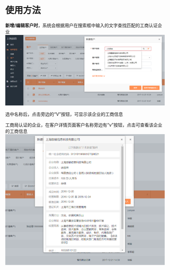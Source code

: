 # 使用方法

**新增/编辑客户时**，系统会根据用户在搜索框中输入的文字查找匹配的工商认证企业![](/assets/lix新增客户6.png)

选中名称后，点击旁边的“V”按钮，可显示该企业的工商信息

工商局认证的企业，在客户详情页面客户名称旁边有“v”按钮，点击可查看该企业的工商信息![](/assets/lix新建客户7.png)

